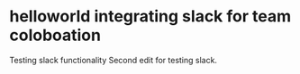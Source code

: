 # helloworld  integrating slack for team coloboation
Testing slack functionality
Second edit for testing slack.
